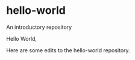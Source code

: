 # hello-world
An introductory repository

Hello World,

Here are some edits to the hello-world repository.
